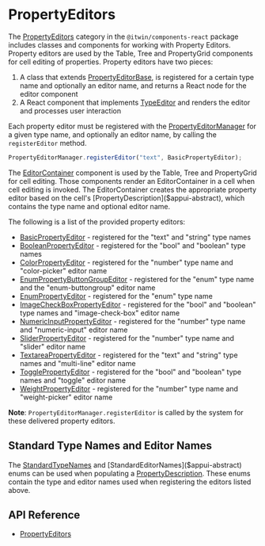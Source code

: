 # PropertyEditors

The [PropertyEditors]($components-react:PropertyEditors) category in the `@itwin/components-react` package includes
classes and components for working with Property Editors.
Property editors are used by the Table, Tree and PropertyGrid components for cell editing of properties.
Property editors have two pieces:

1. A class that extends [PropertyEditorBase]($components-react), is registered for a certain type name and optionally an editor name, and returns a React node for the editor component
1. A React component that implements [TypeEditor]($components-react) and renders the editor and processes user interaction

Each property editor must be registered with the [PropertyEditorManager]($components-react)
for a given type name, and optionally an editor name,
by calling the `registerEditor` method.

```ts
PropertyEditorManager.registerEditor("text", BasicPropertyEditor);
```

The [EditorContainer]($components-react) component is used by the Table, Tree and PropertyGrid for cell editing.
Those components render an EditorContainer in a cell when cell editing is invoked. The EditorContainer
creates the appropriate property editor based on the cell's [PropertyDescription]($appui-abstract),
which contains the type name and optional editor name.

The following is a list of the provided property editors:

- [BasicPropertyEditor]($components-react) - registered for the "text" and "string" type names
- [BooleanPropertyEditor]($components-react) - registered for the "bool" and "boolean" type names
- [ColorPropertyEditor]($imodel-components-react) - registered for the "number" type name and "color-picker" editor name
- [EnumPropertyButtonGroupEditor]($components-react) - registered for the "enum" type name and the "enum-buttongroup" editor name
- [EnumPropertyEditor]($components-react) - registered for the "enum" type name
- [ImageCheckBoxPropertyEditor]($components-react) - registered for the "bool" and "boolean" type names and "image-check-box" editor name
- [NumericInputPropertyEditor]($components-react) - registered for the "number" type name and "numeric-input" editor name
- [SliderPropertyEditor]($components-react) - registered for the "number" type name and "slider" editor name
- [TextareaPropertyEditor]($components-react) - registered for the "text" and "string" type names and "multi-line" editor name
- [TogglePropertyEditor]($components-react) - registered for the "bool" and "boolean" type names and "toggle" editor name
- [WeightPropertyEditor]($imodel-components-react) - registered for the "number" type name and "weight-picker" editor name

**Note**: `PropertyEditorManager.registerEditor` is called by the system for these delivered property editors.

## Standard Type Names and Editor Names

The [StandardTypeNames]($appui-abstract) and [StandardEditorNames]($appui-abstract) enums can be used when populating a
[PropertyDescription]($appui-abstract). These enums contain the type and editor names used when registering the editors listed above.

## API Reference

- [PropertyEditors]($components-react:PropertyEditors)
